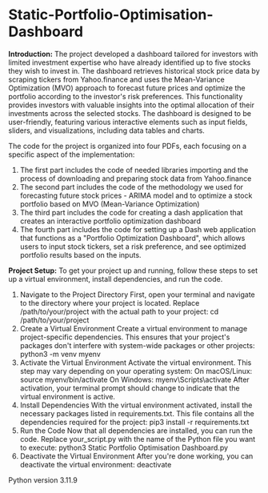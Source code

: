 # Static-Portfolio-Optimisation-Dashboard

**Introduction:**
The project developed a dashboard tailored for investors with limited investment expertise who have already identified up to five stocks they wish to invest in. The dashboard retrieves historical stock price data by scraping tickers from Yahoo.finance and uses the Mean-Variance Optimization (MVO) approach to forecast future prices and optimize the portfolio according to the investor's risk preferences. This functionality provides investors with valuable insights into the optimal allocation of their investments across the selected stocks. The dashboard is designed to be user-friendly, featuring various interactive elements such as input fields, sliders, and visualizations, including data tables and charts.

The code for the project is organized into four PDFs, each focusing on a specific aspect of the implementation:

1. The first part includes the code of needed libraries importing and the process of downloading and preparing stock data from Yahoo.finance
2. The second part includes the code of the methodology we used for forecasting future stock prices - ARIMA model and to optimize a stock portfolio based on MVO (Mean-Variance Optimization)
3. The third part includes the code for creating a dash application that creates an interactive portfolio optimization dashboard
4. The fourth part includes the code for setting up a Dash web application that functions as a "Portfolio Optimization Dashboard", which allows users to input stock tickers, set a risk preference, and see optimized portfolio results based on the inputs. 

**Project Setup:** To get your project up and running, follow these steps to set up a virtual environment, install dependencies, and run the code.
1. Navigate to the Project Directory
First, open your terminal and navigate to the directory where your project is located. Replace /path/to/your/project with the actual path to your project:
cd /path/to/your/project
2. Create a Virtual Environment
Create a virtual environment to manage project-specific dependencies. This ensures that your project's packages don't interfere with system-wide packages or other projects:
python3 -m venv myenv
3. Activate the Virtual Environment
Activate the virtual environment. This step may vary depending on your operating system:
On macOS/Linux:
source myenv/bin/activate
On Windows:
myenv\Scripts\activate
After activation, your terminal prompt should change to indicate that the virtual environment is active.
4. Install Dependencies
With the virtual environment activated, install the necessary packages listed in requirements.txt. This file contains all the dependencies required for the project:
pip3 install -r requirements.txt
5. Run the Code
Now that all dependencies are installed, you can run the code. Replace your_script.py with the name of the Python file you want to execute:
python3 Static Portfolio Optimisation Dashboard.py
6. Deactivate the Virtual Environment
After you're done working, you can deactivate the virtual environment:
deactivate

Python version 3.11.9
